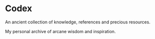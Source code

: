 # Codex

An ancient collection of knowledge, references and precious resources.

My personal archive of arcane wisdom and inspiration. 